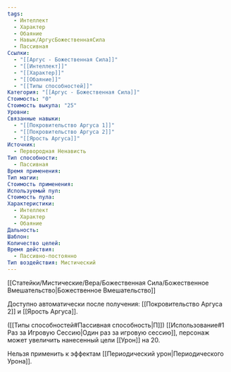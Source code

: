 ```yaml
---
tags:
  - Интеллект
  - Характер
  - Обаяние
  - Навык/АргусБожественнаяСила
  - Пассивная
Ссылки:
  - "[[Аргус - Божественная Сила]]"
  - "[[Интеллект]]"
  - "[[Характер]]"
  - "[[Обаяние]]"
  - "[[Типы способностей]]"
Категория: "[[Аргус - Божественная Сила]]"
Стоимость: "0"
Стоимость выкупа: "25"
Уровни: 
Связанные навыки:
  - "[[Покровительство Аргуса 1]]"
  - "[[Покровительство Аргуса 2]]"
  - "[[Ярость Аргуса]]"
Источник:
  - Первородная Ненависть
Тип способности:
  - Пассивная
Время применения: 
Тип магии: 
Стоимость применения: 
Используемый пул: 
Стоимость пула: 
Характеристики:
  - Интеллект
  - Характер
  - Обаяние
Дальность: 
Шаблон: 
Количество целей: 
Время действия:
  - Пассивно-постоянно
Тип воздействия: Мистический
---
```

[[Статейки/Мистические/Вера/Божественная Сила/Божественное Вмешательство|Божественное Вмешательство]]

Доступно автоматически после получения: [[Покровительство Аргуса 2]] и [[Ярость Аргуса]]. 

([[Типы способностей#Пассивная способность|П]]) [[Использование#1 Раз за Игровую Сессию|Один раз за игровую сессию]], персонаж может увеличить нанесенный цели [[Урон]] на 20. 

Нельзя применить к эффектам [[Периодический урон|Периодического Урона]]. 
